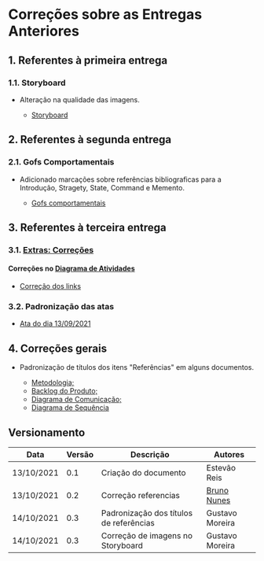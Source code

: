 # Correções sobre as Entregas Anteriores

## 1. Referentes à primeira entrega

### 1.1. Storyboard 

* Alteração na qualidade das imagens.

    * [Storyboard](https://unbarqdsw2021-1.github.io/2021.1_G04_Cardeal/desenhoSoftwareBase/storyboard/)

## 2. Referentes à segunda entrega

### 2.1. Gofs Comportamentais 

* Adicionado marcações sobre referências bibliograficas para a Introdução, Stragety, State, Command e Memento. 

    * [Gofs comportamentais](https://unbarqdsw2021-1.github.io/2021.1_G04_Cardeal/padroesDeProjeto/gofs_comportamentais/)

## 3. Referentes à terceira entrega

### 3.1. [Extras: Correções](https://unbarqdsw2021-1.github.io/2021.1_G04_Cardeal/padroesDeProjeto/correcoes_E2)

#### Correções no [Diagrama de Atividades](https://unbarqdsw2021-1.github.io/2021.1_G04_Cardeal/modelagem/diagrama_atividades/)

* [Correção dos links](https://unbarqdsw2021-1.github.io/2021.1_G04_Cardeal/padroesDeProjeto/correcoes_E2/#16-diagrama-de-atividades)

### 3.2. Padronização das atas

* [Ata do dia 13/09/2021](https://unbarqdsw2021-1.github.io/2021.1_G04_Cardeal/padroesDeProjeto/atas/13-09-21/)

## 4. Correções gerais

* Padronização de títulos dos itens "Referências" em alguns documentos.

    * [Metodologia;](https://unbarqdsw2021-1.github.io/2021.1_G04_Cardeal/desenhoSoftwareBase/metodologia/)
    * [Backlog do Produto;](https://unbarqdsw2021-1.github.io/2021.1_G04_Cardeal/modelagem/backlog_do_produto/)
    * [Diagrama de Comunicação;](https://unbarqdsw2021-1.github.io/2021.1_G04_Cardeal/modelagem/diagrama_comunicacao/)
    * [Diagrama de Sequência](https://unbarqdsw2021-1.github.io/2021.1_G04_Cardeal/modelagem/diagrama_sequencia/)
 

## Versionamento
| Data       | Versão | Descrição         | Autores       |
| ---------- | ------ | ----------------- | ------------- |
| 13/10/2021 | 0.1    | Criação do documento | Estevão Reis  |
| 13/10/2021 | 0.2    | Correção referencias               | [Bruno Nunes](https://github.com/brunocmo)|
| 14/10/2021 | 0.3    | Padronização dos títulos de referências| Gustavo Moreira  | 
| 14/10/2021 | 0.3    | Correção de imagens no Storyboard | Gustavo Moreira  |  